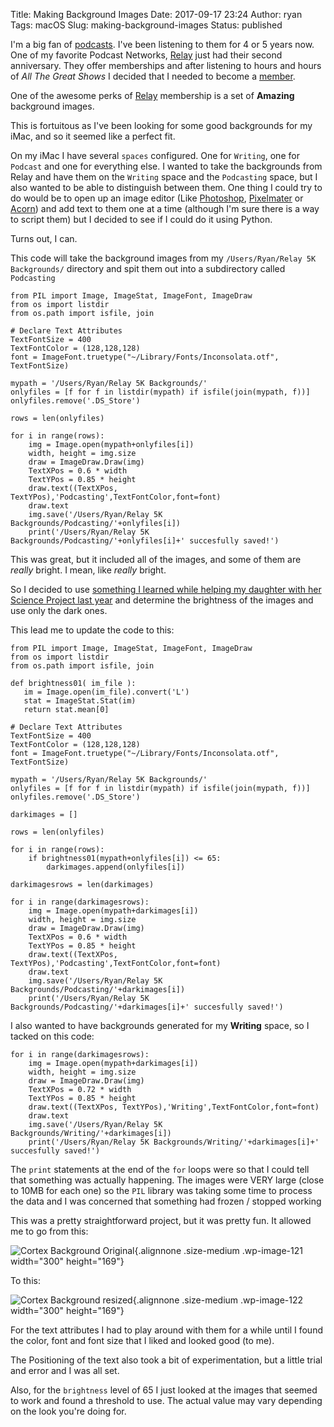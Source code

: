 Title: Making Background Images
Date: 2017-09-17 23:24
Author: ryan
Tags: macOS
Slug: making-background-images
Status: published

I'm a big fan of [podcasts](http://www.ryancheley.com/podcasts-i-like/). I've been listening to them for 4 or 5 years now. One of my favorite Podcast Networks, [Relay](http://www.relay.fm) just had their second anniversary. They offer memberships and after listening to hours and hours of *All The Great Shows* I decided that I needed to become a [member](https://www.relay.fm/membership).

One of the awesome perks of [Relay](http://www.relay.fm) membership is a set of **Amazing** background images.

This is fortuitous as I've been looking for some good backgrounds for my iMac, and so it seemed like a perfect fit.

On my iMac I have several `spaces` configured. One for `Writing`, one for `Podcast` and one for everything else. I wanted to take the backgrounds from Relay and have them on the `Writing` space and the `Podcasting` space, but I also wanted to be able to distinguish between them. One thing I could try to do would be to open up an image editor (Like [Photoshop](http://www.photoshop.com), [Pixelmater](http://www.pixelmator.com/pro/) or [Acorn](https://flyingmeat.com/acorn/)) and add text to them one at a time (although I'm sure there is a way to script them) but I decided to see if I could do it using Python.

Turns out, I can.

This code will take the background images from my `/Users/Ryan/Relay 5K Backgrounds/` directory and spit them out into a subdirectory called `Podcasting`

    from PIL import Image, ImageStat, ImageFont, ImageDraw
    from os import listdir
    from os.path import isfile, join

    # Declare Text Attributes
    TextFontSize = 400
    TextFontColor = (128,128,128)
    font = ImageFont.truetype("~/Library/Fonts/Inconsolata.otf", TextFontSize)

    mypath = '/Users/Ryan/Relay 5K Backgrounds/'
    onlyfiles = [f for f in listdir(mypath) if isfile(join(mypath, f))]
    onlyfiles.remove('.DS_Store')

    rows = len(onlyfiles)

    for i in range(rows):
        img = Image.open(mypath+onlyfiles[i])
        width, height = img.size
        draw = ImageDraw.Draw(img)
        TextXPos = 0.6 * width
        TextYPos = 0.85 * height
        draw.text((TextXPos, TextYPos),'Podcasting',TextFontColor,font=font)
        draw.text
        img.save('/Users/Ryan/Relay 5K Backgrounds/Podcasting/'+onlyfiles[i])
        print('/Users/Ryan/Relay 5K Backgrounds/Podcasting/'+onlyfiles[i]+' succesfully saved!')

This was great, but it included all of the images, and some of them are *really* bright. I mean, like *really* bright.

So I decided to use [something I learned while helping my daughter with her Science Project last year](http://www.ryancheley.com/blog/2016/12/17/its-science) and determine the brightness of the images and use only the dark ones.

This lead me to update the code to this:

    from PIL import Image, ImageStat, ImageFont, ImageDraw
    from os import listdir
    from os.path import isfile, join

    def brightness01( im_file ):
       im = Image.open(im_file).convert('L')
       stat = ImageStat.Stat(im)
       return stat.mean[0]

    # Declare Text Attributes
    TextFontSize = 400
    TextFontColor = (128,128,128)
    font = ImageFont.truetype("~/Library/Fonts/Inconsolata.otf", TextFontSize)

    mypath = '/Users/Ryan/Relay 5K Backgrounds/'
    onlyfiles = [f for f in listdir(mypath) if isfile(join(mypath, f))]
    onlyfiles.remove('.DS_Store')

    darkimages = []

    rows = len(onlyfiles)

    for i in range(rows):
        if brightness01(mypath+onlyfiles[i]) <= 65:
            darkimages.append(onlyfiles[i])

    darkimagesrows = len(darkimages)

    for i in range(darkimagesrows):
        img = Image.open(mypath+darkimages[i])
        width, height = img.size
        draw = ImageDraw.Draw(img)
        TextXPos = 0.6 * width
        TextYPos = 0.85 * height
        draw.text((TextXPos, TextYPos),'Podcasting',TextFontColor,font=font)
        draw.text
        img.save('/Users/Ryan/Relay 5K Backgrounds/Podcasting/'+darkimages[i])
        print('/Users/Ryan/Relay 5K Backgrounds/Podcasting/'+darkimages[i]+' succesfully saved!')

I also wanted to have backgrounds generated for my **Writing** space, so I tacked on this code:

    for i in range(darkimagesrows):
        img = Image.open(mypath+darkimages[i])
        width, height = img.size
        draw = ImageDraw.Draw(img)
        TextXPos = 0.72 * width
        TextYPos = 0.85 * height
        draw.text((TextXPos, TextYPos),'Writing',TextFontColor,font=font)
        draw.text
        img.save('/Users/Ryan/Relay 5K Backgrounds/Writing/'+darkimages[i])
        print('/Users/Ryan/Relay 5K Backgrounds/Writing/'+darkimages[i]+' succesfully saved!')

The `print` statements at the end of the `for` loops were so that I could tell that something was actually happening. The images were VERY large (close to 10MB for each one) so the `PIL` library was taking some time to process the data and I was concerned that something had frozen / stopped working

This was a pretty straightforward project, but it was pretty fun. It allowed me to go from this:

![Cortex Background Original](/images/uploads/2017/09/Cortex-5K-small-original-300x169.png){.alignnone .size-medium .wp-image-121 width="300" height="169"}

To this:

![Cortex Background resized](/images/uploads/2017/09/Cortex-5K-small-300x169.png){.alignnone .size-medium .wp-image-122 width="300" height="169"}

For the text attributes I had to play around with them for a while until I found the color, font and font size that I liked and looked good (to me).

The Positioning of the text also took a bit of experimentation, but a little trial and error and I was all set.

Also, for the `brightness` level of 65 I just looked at the images that seemed to work and found a threshold to use. The actual value may vary depending on the look you're doing for.
